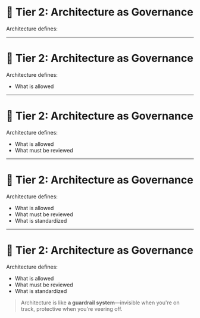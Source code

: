 # 🤝 Tier 2: Architecture as Governance

Architecture defines:

<!-- 
Introduce this idea by asking: 
- “How do you balance speed with safety in your org?” 

Explain that governance doesn’t mean slowing people down—it means creating structure that helps teams make good decisions without constant oversight. 

Cite examples like API contracts that prevent breaking changes or infrastructure templates that enforce security by default.
-->

---

# 🤝 Tier 2: Architecture as Governance

Architecture defines:

- What is allowed
<!-- 
Sets clear boundaries for technologies, patterns, and data flows.
-->

---

# 🤝 Tier 2: Architecture as Governance

Architecture defines:

- What is allowed
- What must be reviewed
<!-- 
Identifies critical decisions requiring oversight (e.g., threat surfaces, cross-team APIs).
-->

---

# 🤝 Tier 2: Architecture as Governance

Architecture defines:

- What is allowed
- What must be reviewed
- What is standardized
<!-- 
Establishes shared protocols, tools, and templates that reduce friction.
-->

---

# 🤝 Tier 2: Architecture as Governance

Architecture defines:

- What is allowed
- What must be reviewed
- What is standardized

> Architecture is like **a guardrail system**—invisible when you're on track, protective when you're veering off.

<!--
In large systems, architecture is governance by design. 

It sets the rules for what is allowed, what is enforced, and what must be reviewed. 

Whether expressed through API contracts, reusable patterns, or platform policies, architectural decisions define the boundaries of autonomy and compliance. 

Good architecture balances innovation with control, enabling teams to move quickly without compromising integrity or oversight.
-->